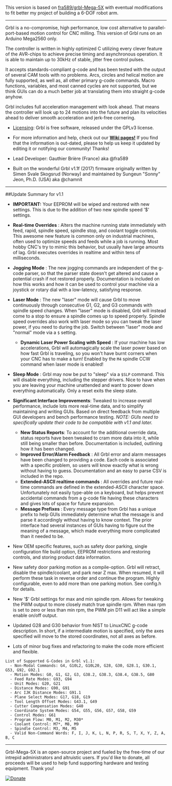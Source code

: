 
This version is based on [fra589/grbl-Mega-5X](https://github.com/fra589/grbl-Mega-5X) with eventual modifications to fit better my project of building a 6-DOF robot arm.

***

Grbl is a no-compromise, high performance, low cost alternative to parallel-port-based motion control for CNC milling. This version of Grbl runs on an Arduino Mega2560 only.

The controller is written in highly optimized C utilizing every clever feature of the AVR-chips to achieve precise timing and asynchronous operation. It is able to maintain up to 30kHz of stable, jitter free control pulses.

It accepts standards-compliant g-code and has been tested with the output of several CAM tools with no problems. Arcs, circles and helical motion are fully supported, as well as, all other primary g-code commands. Macro functions, variables, and most canned cycles are not supported, but we think GUIs can do a much better job at translating them into straight g-code anyhow.

Grbl includes full acceleration management with look ahead. That means the controller will look up to 24 motions into the future and plan its velocities ahead to deliver smooth acceleration and jerk-free cornering.

* [Licensing](https://github.com/RCC-Automation/grbl-Mega-6X/blob/master/COPYING): Grbl is free software, released under the GPLv3 license.

* For more information and help, check out our **[Wiki pages!](https://github.com/gnea/grbl/wiki)** If you find that the information is out-dated, please to help us keep it updated by editing it or notifying our community! Thanks!

* Lead Developer: Gauthier Brière (France) aka @fra589

* Built on the wonderful Grbl v1.1f (2017) firmware originally written by Simen Svale Skogsrud (Norway) and maintained by Sungeun "Sonny" Jeon, Ph.D. (USA) aka @chamnit

***

##Update Summary for v1.1
- **IMPORTANT:** Your EEPROM will be wiped and restored with new settings. This is due to the addition of two new spindle speed '$' settings.

- **Real-time Overrides** : Alters the machine running state immediately with feed, rapid, spindle speed, spindle stop, and coolant toggle controls. This awesome new feature is common only on industrial machines, often used to optimize speeds and feeds while a job is running. Most hobby CNC's try to mimic this behavior, but usually have large amounts of lag. Grbl executes overrides in realtime and within tens of milliseconds.

- **Jogging Mode** : The new jogging commands are independent of the g-code parser, so that the parser state doesn't get altered and cause a potential crash if not restored properly. Documentation is included on how this works and how it can be used to control your machine via a joystick or rotary dial with a low-latency, satisfying response.

- **Laser Mode** : The new "laser" mode will cause Grbl to move continuously through consecutive G1, G2, and G3 commands with spindle speed changes. When "laser" mode is disabled, Grbl will instead come to a stop to ensure a spindle comes up to speed properly. Spindle speed overrides also work with laser mode so you can tweak the laser power, if you need to during the job. Switch between "laser" mode and "normal" mode via a `$` setting.

	- **Dynamic Laser Power Scaling with Speed** : If your machine has low accelerations, Grbl will automagically scale the laser power based on how fast Grbl is traveling, so you won't have burnt corners when your CNC has to make a turn! Enabled by the `M4` spindle CCW command when laser mode is enabled!

- **Sleep Mode** : Grbl may now be put to "sleep" via a `$SLP` command. This will disable everything, including the stepper drivers. Nice to have when you are leaving your machine unattended and want to power down everything automatically. Only a reset exits the sleep state.

- **Significant Interface Improvements**: Tweaked to increase overall performance, include lots more real-time data, and to simplify maintaining and writing GUIs. Based on direct feedback from multiple GUI developers and bench performance testing. _NOTE: GUIs need to specifically update their code to be compatible with v1.1 and later._

	- **New Status Reports**: To account for the additional override data, status reports have been tweaked to cram more data into it, while still being smaller than before. Documentation is included, outlining how it has been changed. 
	- **Improved Error/Alarm Feedback** : All Grbl error and alarm messages have been changed to providing a code. Each code is associated with a specific problem, so users will know exactly what is wrong without having to guess. Documentation and an easy to parse CSV is included in the repo.
	- **Extended-ASCII realtime commands** : All overrides and future real-time commands are defined in the extended-ASCII character space. Unfortunately not easily type-able on a keyboard, but helps prevent accidental commands from a g-code file having these characters and gives lots of space for future expansion.
	- **Message Prefixes** : Every message type from Grbl has a unique prefix to help GUIs immediately determine what the message is and parse it accordingly without having to know context. The prior interface had several instances of GUIs having to figure out the meaning of a message, which made everything more complicated than it needed to be.

- New OEM specific features, such as safety door parking, single configuration file build option, EEPROM restrictions and restoring controls, and storing product data information.
 
- New safety door parking motion as a compile-option. Grbl will retract, disable the spindle/coolant, and park near Z max. When resumed, it will perform these task in reverse order and continue the program. Highly configurable, even to add more than one parking motion. See config.h for details.

- New '$' Grbl settings for max and min spindle rpm. Allows for tweaking the PWM output to more closely match true spindle rpm. When max rpm is set to zero or less than min rpm, the PWM pin D11 will act like a simple enable on/off output.

- Updated G28 and G30 behavior from NIST to LinuxCNC g-code description. In short, if a intermediate motion is specified, only the axes specified will move to the stored coordinates, not all axes as before.

- Lots of minor bug fixes and refactoring to make the code more efficient and flexible.


```
List of Supported G-Codes in Grbl v1.1:
  - Non-Modal Commands: G4, G10L2, G10L20, G28, G30, G28.1, G30.1, G53, G92, G92.1
  - Motion Modes: G0, G1, G2, G3, G38.2, G38.3, G38.4, G38.5, G80
  - Feed Rate Modes: G93, G94
  - Unit Modes: G20, G21
  - Distance Modes: G90, G91
  - Arc IJK Distance Modes: G91.1
  - Plane Select Modes: G17, G18, G19
  - Tool Length Offset Modes: G43.1, G49
  - Cutter Compensation Modes: G40
  - Coordinate System Modes: G54, G55, G56, G57, G58, G59
  - Control Modes: G61
  - Program Flow: M0, M1, M2, M30*
  - Coolant Control: M7*, M8, M9
  - Spindle Control: M3, M4, M5
  - Valid Non-Command Words: F, I, J, K, L, N, P, R, S, T, X, Y, Z, A, B, C
```

-------------
Grbl-Mega-5X is an open-source project and fueled by the free-time of our intrepid administrators and altruistic users. If you'd like to donate, all proceeds will be used to help fund supporting hardware and testing equipment. Thank you!

[![Donate](https://www.paypalobjects.com/en_US/i/btn/btn_donate_LG.gif)](https://paypal.me/pools/c/842hNSm2It)

